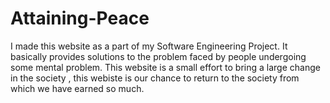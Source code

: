 # Attaining-Peace
I  made this website as a part of my Software Engineering Project. It basically provides solutions to the problem faced by people undergoing some mental problem.
This website is a small effort to bring a large change in the society , this webiste is our chance to return to the society from which we have earned so much.
